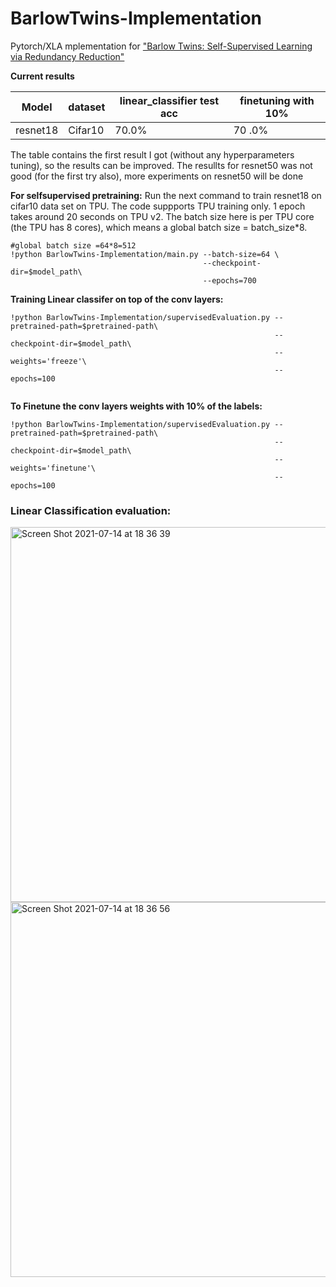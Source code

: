 # BarlowTwins-Implementation
Pytorch/XLA mplementation for ["Barlow Twins: Self-Supervised Learning via Redundancy Reduction"](https://arxiv.org/pdf/2103.03230.pdf) 

**Current results**

Model        |  dataset    | linear_classifier test acc |  finetuning with 10%  | 
------------ | ------------|    ------------------      |   ------------------  |
resnet18     | Cifar10     |         70.0%              |          70 .0%       |
 
The table contains the first result I got (without any hyperparameters tuning), so the results can be improved. The resullts for resnet50 was not good (for the first try also), more experiments on resnet50 will be done 


**For selfsupervised pretraining:**
Run the next command to train resnet18 on cifar10 data set on TPU. The code suppports TPU training only. 1 epoch takes around 20 seconds on TPU v2. The batch size here is per TPU core (the TPU has 8 cores), which means a global batch size = batch_size*8. 
```
#global batch size =64*8=512
!python BarlowTwins-Implementation/main.py --batch-size=64 \
                                           --checkpoint-dir=$model_path\
                                           --epochs=700

```

**Training Linear classifer on top of the conv layers:**
```
!python BarlowTwins-Implementation/supervisedEvaluation.py --pretrained-path=$pretrained-path\
                                                           --checkpoint-dir=$model_path\
                                                           --weights='freeze'\
                                                           --epochs=100


```

**To Finetune the conv layers weights with 10% of the labels:**
```
!python BarlowTwins-Implementation/supervisedEvaluation.py --pretrained-path=$pretrained-path\
                                                           --checkpoint-dir=$model_path\
                                                           --weights='finetune'\
                                                           --epochs=100
```

### Linear Classification evaluation: 

<img width="600" alt="Screen Shot 2021-07-14 at 18 36 39" src="https://user-images.githubusercontent.com/37993690/125674825-18c1ff1a-8040-4367-a371-eab3e0cd196d.png">

<img width="600" alt="Screen Shot 2021-07-14 at 18 36 56" src="https://user-images.githubusercontent.com/37993690/125674855-589659ed-54fd-4cdc-bc39-1fd2a4009e5a.png">

